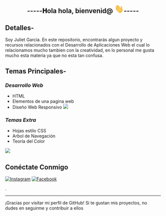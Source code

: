 <div align="center">
<h2> -----𝐇ola hola, bienvenid@ <img src="https://github.com/ABSphreak/ABSphreak/blob/master/gifs/Hi.gif" width="30px">-----</h2>
</div>

## Detalles-

Soy Juliet Garcia. En este repositorio, encontrarás algun proyecto y recursos relacionados con el Desarrollo de Aplicaciones Web el cual lo relacionamos mucho tambien con la creatividad, en lo personal me gusta mucho esta materia ya que no esta tan confusa.

## Temas Principales-

###  *Desarrollo Web*
- HTML
- Elementos de una pagina web
- Diseño Web Responsivo
  <a href="https://link-al-desarrollo-web.com" target="_blank">
  <img src="https://img.shields.io/badge/Ver%20más-Desarrollo%20Web-green?style=for-the-badge">
</a>

### *Temas Extra*
- Hojas estilo CSS
- Arbol de Navegación
- Teoría del Color
<a href="https://link-a-temas-extra.com" target="_blank">
  <img src="https://img.shields.io/badge/Ver%20más-Temas%20Extra-green?style=for-the-badge">
</a>

## Conéctate Conmigo

[![Instagram](https://img.shields.io/badge/Instagram-%23E4405F.svg?style=for-the-badge&logo=Instagram&logoColor=white)]( https://www.instagram.com/ykl_mgt?igsh=MTRuMDJ5enJ3dHFqcQ%3D%3D&utm_source=qr)
[![Facebook](https://img.shields.io/badge/Facebook-%231877F2.svg?style=for-the-badge&logo=Facebook&logoColor=white)](https://www.facebook.com/itkayul.montes?mibextid=LQQJ4d)

.

---

¡Gracias por visitar mi perfil de GitHub! Si te gustan mis proyectos, no dudes en seguirme y contribuir a ellos
    

